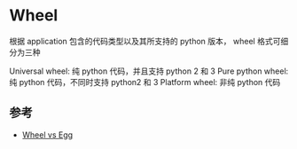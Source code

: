 # Wheel

根据 application 包含的代码类型以及其所支持的 python 版本， wheel 格式可细分为三种

Universal wheel: 纯 python 代码，并且支持 python 2 和 3
Pure python wheel: 纯 python 代码，不同时支持 python2 和 3
Platform wheel: 非纯 python 代码

## 参考

* [Wheel vs Egg](https://packaging.python.org/discussions/wheel-vs-egg/)
